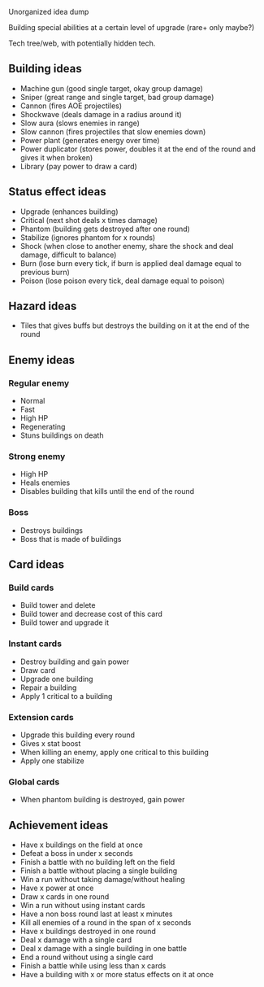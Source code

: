 Unorganized idea dump

Building special abilities at a certain level of upgrade (rare+ only maybe?)

Tech tree/web, with potentially hidden tech.
## Building ideas

- Machine gun (good single target, okay group damage)
- Sniper (great range and single target, bad group damage)
- Cannon (fires AOE projectiles)
- Shockwave (deals damage in a radius around it)
- Slow aura (slows enemies in range)
- Slow cannon (fires projectiles that slow enemies down)
- Power plant (generates energy over time)
- Power duplicator (stores power, doubles it at the end of the round and gives it when broken)
- Library (pay power to draw a card)

## Status effect ideas

- Upgrade (enhances building)
- Critical (next shot deals x times damage)
- Phantom (building gets destroyed after one round)
- Stabilize (ignores phantom for x rounds)
- Shock (when close to another enemy, share the shock and deal damage, difficult to balance)
- Burn (lose burn every tick, if burn is applied deal damage equal to previous burn)
- Poison (lose poison every tick, deal damage equal to poison)

## Hazard ideas

- Tiles that gives buffs but destroys the building on it at the end of the round

## Enemy ideas

### Regular enemy

- Normal 
- Fast
- High HP
- Regenerating
- Stuns buildings on death

### Strong enemy

- High HP
- Heals enemies
- Disables building that kills until the end of the round

### Boss

- Destroys buildings
- Boss that is made of buildings

## Card ideas

### Build cards

- Build tower and delete
- Build tower and decrease cost of this card
- Build tower and upgrade it

### Instant cards

- Destroy building and gain power
- Draw card
- Upgrade one building
- Repair a building
- Apply 1 critical to a building

### Extension cards

- Upgrade this building every round
- Gives x stat boost
- When killing an enemy, apply one critical to this building
- Apply one stabilize

### Global cards

- When phantom building is destroyed, gain power

## Achievement ideas

- Have x buildings on the field at once
- Defeat a boss in under x seconds
- Finish a battle with no building left on the field
- Finish a battle without placing a single building
- Win a run without taking damage/without healing
- Have x power at once
- Draw x cards in one round
- Win a run without using instant cards
- Have a non boss round last at least x minutes
- Kill all enemies of a round in the span of x seconds
- Have x buildings destroyed in one round
- Deal x damage with a single card
- Deal x damage with a single building in one battle
- End a round without using a single card
- Finish a battle while using less than x cards
- Have a building with x or more status effects on it at once